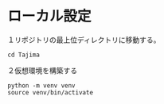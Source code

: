 # ローカル設定
１リポジトリの最上位ディレクトリに移動する。
```
cd Tajima
```

２仮想環境を構築する
```
python -m venv venv
source venv/bin/activate
```


